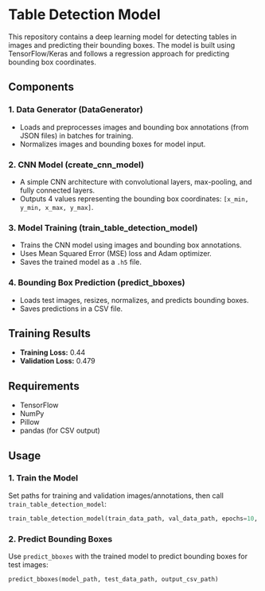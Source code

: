 # Table Detection Model

This repository contains a deep learning model for detecting tables in images and predicting their bounding boxes. The model is built using TensorFlow/Keras and follows a regression approach for predicting bounding box coordinates.

## Components

### 1. Data Generator (DataGenerator)
- Loads and preprocesses images and bounding box annotations (from JSON files) in batches for training.
- Normalizes images and bounding boxes for model input.

### 2. CNN Model (create_cnn_model)
- A simple CNN architecture with convolutional layers, max-pooling, and fully connected layers.
- Outputs 4 values representing the bounding box coordinates: `[x_min, y_min, x_max, y_max]`.

### 3. Model Training (train_table_detection_model)
- Trains the CNN model using images and bounding box annotations.
- Uses Mean Squared Error (MSE) loss and Adam optimizer.
- Saves the trained model as a `.h5` file.

### 4. Bounding Box Prediction (predict_bboxes)
- Loads test images, resizes, normalizes, and predicts bounding boxes.
- Saves predictions in a CSV file.

## Training Results
- **Training Loss:** 0.44  
- **Validation Loss:** 0.479

## Requirements
- TensorFlow
- NumPy
- Pillow
- pandas (for CSV output)

## Usage

### 1. Train the Model
Set paths for training and validation images/annotations, then call `train_table_detection_model`:
```python
train_table_detection_model(train_data_path, val_data_path, epochs=10, batch_size=32)
```

### 2. Predict Bounding Boxes
Use `predict_bboxes` with the trained model to predict bounding boxes for test images:
```python
predict_bboxes(model_path, test_data_path, output_csv_path)


